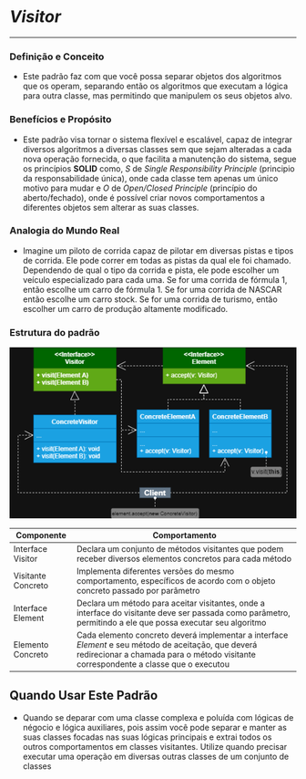# *Visitor*
***

### Definição e Conceito 
+  Este padrão faz com que você possa separar objetos dos algoritmos que os operam, separando então os algoritmos
que executam a lógica para outra classe, mas permitindo que manipulem os seus objetos alvo.

### Benefícios e Propósito
+  Este padrão visa tornar o sistema flexível e escalável, capaz de integrar diversos algoritmos a diversas classes
sem que sejam alteradas a cada nova operação fornecida, o que facilita a manutenção do 
sistema, segue os princípios **SOLID** como, *S* de *Single Responsibility Principle* (principio da 
responsabilidade única), onde cada classe tem apenas um único motivo para mudar e *O* de *Open/Closed Principle*
(princípio do aberto/fechado), onde é possível criar novos comportamentos a diferentes objetos sem alterar as 
suas classes.

### Analogia do Mundo Real
+   Imagine um piloto de corrida capaz de pilotar em diversas pistas e tipos de corrida. Ele pode correr 
em todas as pistas da qual ele foi chamado. Dependendo de qual o tipo da corrida e pista, ele pode escolher
um veículo especializado para cada uma. Se for uma corrida de fórmula 1, então escolhe um carro de fórmula 1.
Se for uma corrida de NASCAR então escolhe um carro stock. Se for uma corrida de turismo, então escolher um carro
de produção altamente modificado.

### Estrutura do padrão

![Estrutura do padrão visitor](Visitor-Example.png)

| **Componente**     | **Comportamento**                                                                                                                                                                           |
|--------------------|---------------------------------------------------------------------------------------------------------------------------------------------------------------------------------------------|
| Interface Visitor  | Declara um conjunto de métodos visitantes que podem receber diversos elementos concretos para cada método                                                                                   |
| Visitante Concreto | Implementa diferentes versões do mesmo comportamento, específicos de acordo com o objeto concreto passado por parâmetro                                                                     |
| Interface Element  | Declara um método para aceitar visitantes, onde a interface do visitante deve ser passada como parâmetro, permitindo a ele que possa executar seu algoritmo                                 |
| Elemento Concreto  | Cada elemento concreto deverá implementar a interface *Element* e seu método de aceitação, que deverá redirecionar a chamada para o método visitante correspondente a classe que o executou |

## Quando Usar Este Padrão

+ Quando se deparar com uma classe complexa e poluída com lógicas de négocio e lógica auxiliares, pois assim você
pode separar e manter as suas classes focadas nas suas lógicas principais e extrai todos os outros comportamentos 
em classes visitantes. Utilize quando precisar executar uma operação em diversas outras classes de um conjunto de classes
